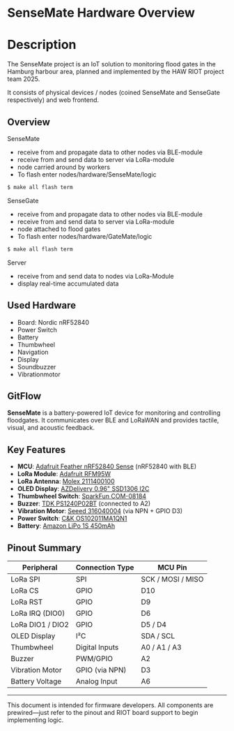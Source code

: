 
# SenseMate Hardware Overview

# Description

The SenseMate project is an IoT solution to monitoring flood gates in the Hamburg harbour area, planned and implemented by the HAW RIOT project team 2025.

It consists of physical devices / nodes (coined SenseMate and SenseGate respectively) and web frontend.

## Overview

SenseMate

- receive from and propagate data to other nodes via BLE-module
- receive from and send data to server via LoRa-module
- node carried around by workers
- To flash enter nodes/hardware/SenseMate/logic

```sh
$ make all flash term
```

SenseGate

- receive from and propagate data to other nodes via BLE-module
- receive from and send data to server via LoRa-module
- node attached to flood gates
- To flash enter nodes/hardware/GateMate/logic

```sh
$ make all flash term
```

Server

- receive from and send data to nodes via LoRa-Module
- display real-time accumulated data

## Used Hardware

- Board: Nordic nRF52840
- Power Switch​
- Battery​
- Thumbwheel​
- Navigation​
- Display​
- Soundbuzzer​
- Vibrationmotor​

## GitFlow


**SenseMate** is a battery-powered IoT device for monitoring and controlling floodgates. It communicates over BLE and LoRaWAN and provides tactile, visual, and acoustic feedback.

## Key Features

- **MCU**: [Adafruit Feather nRF52840 Sense](https://www.digikey.de/de/products/detail/adafruit-industries-llc/4516/11684829) (nRF52840 with BLE)
- **LoRa Module**: [Adafruit RFM95W](https://www.digikey.de/de/products/detail/adafruit-industries-llc/3231/6193593)
- **LoRa Antenna**: [Molex 2111400100](https://www.digikey.de/de/products/detail/molex/2111400100/9953925)
- **OLED Display**: [AZDelivery 0.96" SSD1306 I2C](https://www.amazon.de/AZDelivery-Display-Arduino-Raspberry-gratis/dp/B074NJMPYJ?th=1)
- **Thumbwheel Switch**: [SparkFun COM-08184](https://www.digikey.de/de/products/detail/sparkfun-electronics/08184/8543391)
- **Buzzer**: [TDK PS1240P02BT](https://www.digikey.de/de/products/detail/tdk-corporation/PS1240P02BT/935924) (connected to A2)
- **Vibration Motor**: [Seeed 316040004](https://www.digikey.de/de/products/detail/seeed-technology-co-ltd/316040004/5487673) (via NPN + GPIO D3)
- **Power Switch**: [C&K OS102011MA1QN1](https://www.digikey.de/de/products/detail/c-k/OS102011MA1QN1/1981430)
- **Battery**: [Amazon LiPo 1S 450mAh](https://www.amazon.de/dp/B0C5LD55HN) 

## Pinout Summary

| Peripheral         | Connection Type   | MCU Pin       |
|--------------------|-------------------|----------------|
| LoRa SPI           | SPI               | SCK / MOSI / MISO |
| LoRa CS            | GPIO              | D10            |
| LoRa RST           | GPIO              | D9             |
| LoRa IRQ (DIO0)    | GPIO              | D6             |
| LoRa DIO1 / DIO2   | GPIO              | D5 / D4        |
| OLED Display       | I²C               | SDA / SCL      |
| Thumbwheel         | Digital Inputs    | A0 / A1 / A3   |
| Buzzer             | PWM/GPIO          | A2             |
| Vibration Motor    | GPIO (via NPN)    | D3             |
| Battery Voltage    | Analog Input      | A6             |


---

This document is intended for firmware developers. All components are prewired—just refer to the pinout and RIOT board support to begin implementing logic.
